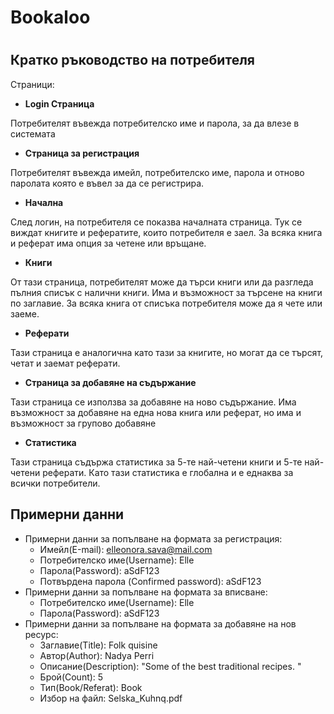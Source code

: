 #
# Bookaloo
#
## Кратко ръководство на потребителя

Страници:

- **Login Страница**

Потребителят въвежда потребителско име и парола, за да влезе в системата

- **Страница за регистрация**

Потребителят въвежда имейл, потребителско име, парола и отново паролата която е въвел за да се регистрира.

- **Начална**

След логин, на потребителя се показва началната страница. Тук се виждат книгите и рефератите, които потребителя е заел. За всяка книга и реферат има опция за четене или връщане.

- **Книги**

От тази страница, потребителят може да търси книги или да разгледа пълния списък с налични книги. Има и възможност за търсене на книги по заглавие. За всяка книга от списъка потребителя може да я чете или заеме.

- **Реферати**

Тази страница е аналогична като тази за книгите, но могат да се търсят, четат и заемат реферати.

- **Страница за добавяне на съдържание**

Тази страница се използва за добавяне на ново съдържание. Има възможност за добавяне на една нова книга или реферат, но има и възможност за групово добавяне

- **Статистика**

Тази страница съдържа статистика за 5-те най-четени книги и 5-те най-четени реферати. Като тази статистика е глобална и е еднаква за всички потребители.

##  Примерни данни

- Примерни данни за попълване на формата за регистрация:
  - Имейл(Е-mail): [elleonora.sava@mail.com](mailto:elleonora.sava@mail.com)
  - Потребителско име(Username): Elle
  - Парола(Password): aSdF123
  - Потвърдена парола (Confirmed password): aSdF123
- Примерни данни за попълване на формата за вписване:
  - Потребителско име(Username): Elle
  - Парола(Password): aSdF123
- Примерни данни за попълване на формата за добавяне на нов ресурс:
  - Заглавие(Title): Folk quisine
  - Автор(Author): Nadya Perri
  - Описание(Description): &quot;Some of the best traditional recipes. &quot;
  - Брой(Count): 5
  - Тип(Book/Referat): Book
  - Избор на файл: Selska\_Kuhnq.pdf